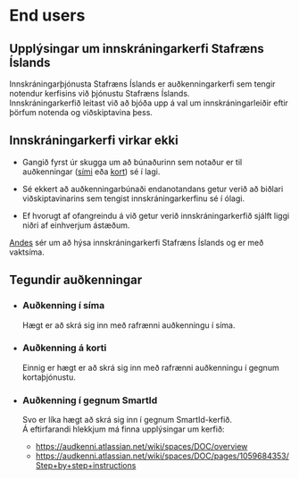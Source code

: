 # End users

## Upplýsingar um innskráningarkerfi Stafræns Íslands

Innskráningarþjónusta Stafræns Íslands er auðkenningarkerfi sem tengir notendur kerfisins við þjónustu Stafræns Íslands.\
Innskráningarkerfið leitast við að bjóða upp á val um innskráningarleiðir eftir þörfum notenda og viðskiptavina þess.

## Innskráningarkerfi virkar ekki

- Gangið fyrst úr skugga um að búnaðurinn sem notaður er til
  auðkenningar ([sími](../instructions/client/edit/README.md#sim-card) eða
  [kort](../instructions/client/edit/README.md#identity-card)) sé í lagi.

- Sé ekkert að auðkenningarbúnaði endanotandans getur verið að biðlari viðskiptavinarins sem tengist innskráningarkerfinu sé í ólagi.

- Ef hvorugt af ofangreindu á við getur verið innskráningarkerfið sjálft liggi niðri af einhverjum ástæðum.

[Andes](https://andes.is/) sér um að hýsa innskráningarkerfi Stafræns Íslands og er með vaktsíma.

## Tegundir auðkenningar

- ### Auðkenning í síma

  Hægt er að skrá sig inn með rafrænni auðkenningu í síma.

- ### Auðkenning á korti

  Einnig er hægt er að skrá sig inn með rafrænni auðkenningu í gegnum kortaþjónustu.

- ### Auðkenning í gegnum SmartId
  Svo er líka hægt að skrá sig inn í gegnum SmartId-kerfið.\
  Á eftirfarandi hlekkjum má finna upplýsingar um kerfið:
    - https://audkenni.atlassian.net/wiki/spaces/DOC/overview
    - https://audkenni.atlassian.net/wiki/spaces/DOC/pages/1059684353/Step+by+step+instructions
